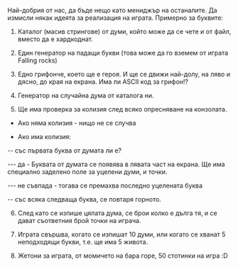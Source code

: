 Най-добрия от нас, да бъде нещо като мениджър на останалите. Да измисли някак идеята за реализация на играта. Примерно за буквите:

1. Каталог (масив стрингове) от думи, който може да се чете и от файл, вместо да е хардкоднат.

2. Един генератор на падащи букви (това може да го вземем от играта Falling rocks)

3. Едно грифонче, което ще е героя. И ще се движи най-долу, на ляво и дясно, до края на екрана. Има ли ASCII код за грифон!? 

4. Генератор на случайна дума от каталога ни.

5. Ще има проверка за колизия след всяко опресняване на конзолата. 

- Ако няма колизия - нищо не се случва

- Ако има колизия:

-- със първата буква от думата ли е?

--- да - Буквата от думата се появява в лявата част на екрана. Ще има специално заделено поле за уцелени думи, и точки.

--- не съвпада - тогава се премахва последно уцелената буква

-- със всяка следваща буква, се повтаря горното.

6. След като се изпише цялата дума, се брои колко е дълга тя, и се дават съответния брой точки на играча.

7. Играта свършва, когато се изпишат 10 думи, или когато се хванат 5 неподходящи букви, т.е. ще има 5 живота.

8. Жетони за играта, от момичето на бара горе, 50 стотинки  на игра :D

